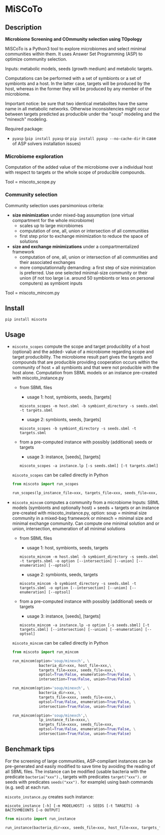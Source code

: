 # MiSCoTo
## Description
**Microbiome Screening and COmmunity selection using TOpology**

MiSCoTo is a Python3 tool to explore microbiomes and select minimal communities within them.
It uses Answer Set Programming (ASP) to optimize community selection.

Inputs: metabolic models, seeds (growth medium) and metabolic targets.

Computations can be performed with a set of symbionts or a set of symbionts and a host. In the latter case, targets will be produced by the host, whereas in the former they will be produced by any member of the microbiome.

Important notice: be sure that two identical metabolites have the same name in all metabolic networks. Otherwise inconsistencies might occur between targets predicted as producible under the "soup" modeling and the "minexch" modeling.

Required package:
* ``pyasp`` (``pip install pyasp`` or ``pip install pyasp --no-cache-dir`` in case of ASP solvers installation issues)

### Microbiome exploration
Computation of the added value of the microbiome over a individual host with respect to targets or the whole scope of producible compounds.

Tool = miscoto_scope.py

### Community selection
Community selection uses parsimonious criteria:
* **size minimization** under mixed-bag assumption (one virtual compartment for the whole microbiome)
    * scales up to large microbiomes
    * computation of one, all, union or intersection of all communities
    * first step prior to exchange minimization to reduce the space of solutions
* **size and exchange minimizations** under a compartmentalized framework
    * computation of one, all, union or intersection of all communities and their associated exchanges
    * more computationnally demanding: a first step of size minimization is preferred. Use one selected minimal-size community or their union (if not too large i.e. around 50 symbionts or less on personal computers) as symbiont inputs

Tool = miscoto_mincom.py

## Install

```
pip install miscoto
```

## Usage

* ``miscoto_scopes`` compute the scope and target produciblity of a host (optional) and the added-
value of a microbiome regarding scope and target producibility. The microbiome
result part gives the targets and compounds that are producible providing
cooperation occurs within the community of host + all symbionts and that were
not producible with the host alone. Computation from SBML models or an
instance pre-created with miscoto_instance.py
    * from SBML files

        * usage 1: host, symbionts, seeds, [targets]
        ```
        miscoto_scopes -m host.sbml -b symbiont_directory -s seeds.sbml -t targets.sbml
        ```
        * usage 2: symbionts, seeds, [targets]
        ```
        miscoto_scopes -b symbiont_directory -s seeds.sbml -t targets.sbml
        ```
    * from a pre-computed instance with possibly (additional) seeds or targets
        * usage 3: instance, [seeds], [targets]    
        ```
        miscoto_scopes -a instance.lp [-s seeds.sbml] [-t targets.sbml]
        ```

    ```miscoto_scopes``` can be called directly in Python
    ```python
    from miscoto import run_scopes

    run_scopes(lp_instance_file=xxx, targets_file=xxx, seeds_file=xxx, bacteria_dir=xxx, host_file=xxx)
    ```


* ``miscoto_mincom`` computes a community from a microbiome Inputs: SBML models (symbionts and
optionally host) + seeds + targets or an instance pre-created with
miscoto_instance.py, option: soup = minimal size community in a mixed-bag
framework or minexch = minimal size and minimal exchange community. Can
compute one minimal solution and or union, intersection, enumeration of all
minimal solutions
    * from SBML files 
        * usage 1: host, symbionts, seeds, targets  
        ```
        miscoto_mincom -m host.sbml -b symbiont_directory -s seeds.sbml -t targets.sbml -o option [--intersection] [--union] [--enumeration] [--optsol]
        ```
        * usage 2: symbionts, seeds, targets
        ```
        miscoto_mincom -b symbiont_directory -s seeds.sbml -t targets.sbml -o option [--intersection] [--union] [--enumeration] [--optsol]
        ```

    * from a pre-computed instance with possibly (additional) seeds or targets 
        * usage 3: instance, [seeds], [targets]   
        ```
        miscoto_mincom -a instance.lp -o option [-s seeds.sbml] [-t targets.sbml] [--intersection] [--union] [--enumeration] [--optsol]
        ```
    ```miscoto_mincom``` can be called directly in Python
    ```python
    from miscoto import run_mincom

    run_mincom(option='soup/minexch', \
                bacteria_dir=xxx, host_file=xxx,\
                targets_file=xxxx, seeds_file=xxx,\
                optsol=True/False, enumeration=True/False, \
                intersection=True/False, union=True/False)

    run_mincom(option='soup/minexch', \
                bacteria_dir=xxx, \
                targets_file=xxxx, seeds_file=xxx,\
                optsol=True/False, enumeration=True/False, \
                intersection=True/False, union=True/False)

    run_mincom(option='soup/minexch',\
                lp_instance_file=xxxx,\
                targets_file=xxxx, seeds_file=xxx,
                optsol=True/False, enumeration=True/False, \
                intersection=True/False, union=True/False)
    ```


## Benchmark tips

For the screening of large communities, ASP-compliant instances can be pre-generated and easily modified to save time by avoiding the reading of all SBML files.
The instance can be modified (usable bacteria with the predicate ``bacteria("xxx").``, targets with predicates ``target("xxx").`` or seeds with predicates ``seeds("xxx").`` for example) using bash commands (e.g. sed) at each run.

``miscoto_instance.py`` creates such instance:

```
miscoto_instance [-h] [-m MODELHOST] -s SEEDS [-t TARGETS] -b BACTSYMBIONTS [-o OUTPUT]
```

```python
from miscoto import run_instance

run_instance(bacteria_dir=xxx, seeds_file=xxx, host_file=xxx, targets_file=xxxx, output=xxx)
```
